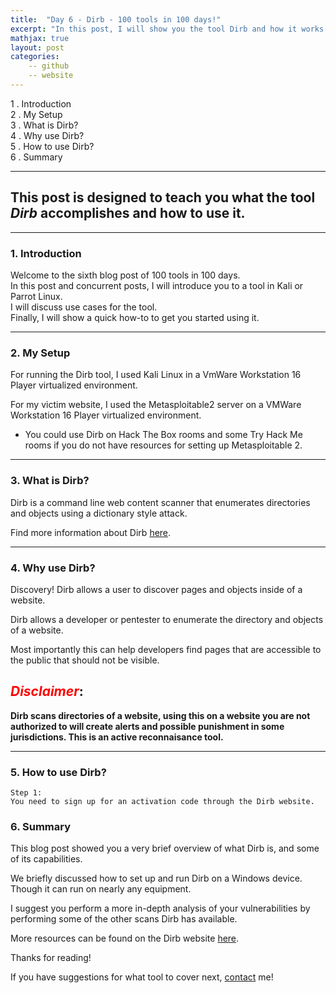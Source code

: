 ```yaml
---
title:  "Day 6 - Dirb - 100 tools in 100 days!"
excerpt: "In this post, I will show you the tool Dirb and how it works."
mathjax: true
layout: post
categories:
    -- github
    -- website
---
```


1 . Introduction
<br>
2 . My Setup
<br>
3 . What is Dirb?
<br>
4 . Why use Dirb?
<br>
5 . How to use Dirb?
<br>
6 . Summary

---

## This post is designed to teach you what the tool *Dirb* accomplishes and how to use it.

---

### 1. **Introduction**

Welcome to the sixth blog post of 100 tools in 100 days.<br> 
In this post and concurrent posts, I will introduce you to a tool in Kali or Parrot Linux. <br>
I will discuss use cases for the tool.<br> 
Finally, I will show a quick how-to to get you started using it. 

---

### 2. **My Setup**

For running the Dirb tool, I used Kali Linux in a VmWare Workstation 16 Player virtualized environment.

For my victim website, I used the Metasploitable2 server on a VMWare Workstation 16 Player virtualized environment.

- You could use Dirb on Hack The Box rooms and some Try Hack Me rooms if you do not have resources for setting up Metasploitable 2.

---

### 3. **What is Dirb?**

Dirb is a command line web content scanner that enumerates directories and objects using a dictionary style attack.

Find more information about Dirb [here](http://dirb.sourceforge.net/).

---

### 4. **Why use Dirb?**

 
Discovery! Dirb allows a user to discover pages and objects inside of a website.

Dirb allows a developer or pentester to enumerate the directory and objects of a website.

Most importantly this can help developers find pages that are accessible to the public that should not be visible. 



## <span style="color:red">***Disclaimer***</span>:<br>
**Dirb scans directories of a website, using this on a website you are not authorized to will create alerts and possible punishment in some jurisdictions. This is an active reconnaisance tool.**

---

### 5. **How to use Dirb?**

    Step 1: 
    You need to sign up for an activation code through the Dirb website.




### 6. **Summary**

This blog post showed you a very brief overview of what Dirb is, and some of its capabilities.

We briefly discussed how to set up and run Dirb on a Windows device. Though it can run on nearly any equipment.

I suggest you perform a more in-depth analysis of your vulnerabilities by performing some of the other scans Dirb has available.  

More resources can be found on the Dirb website [here](https://docs.tenable.com/Dirb.htm).<br>

Thanks for reading!<br>

If you have suggestions for what tool to cover next, [contact](mailto:matthew.o.mccorkle@gmail.com) me!